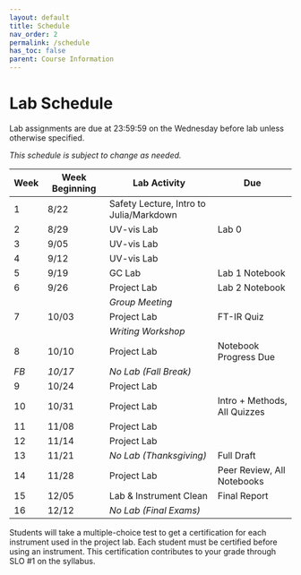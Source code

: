 ```yaml
---
layout: default
title: Schedule
nav_order: 2
permalink: /schedule
has_toc: false
parent: Course Information
---
```


# Lab Schedule

Lab assignments are due at 23:59:59 on the Wednesday before lab unless otherwise specified.

*This schedule is subject to change as needed.*

| Week | Week Beginning | Lab Activity                            | Due                          |
| ---- | -------------- | --------------------------------------- | ---------------------------- |
| 1    | 8/22           | Safety Lecture, Intro to Julia/Markdown |                              |
| 2    | 8/29           | UV-vis Lab                              | Lab 0                        |
| 3    | 9/05           | UV-vis Lab                              |                              |
| 4    | 9/12           | UV-vis Lab                              |                              |
| 5    | 9/19           | GC Lab                                  | Lab 1 Notebook               |
| 6    | 9/26           | Project Lab                             | Lab 2 Notebook               |
|      |                | *Group Meeting*                         |                              |
| 7    | 10/03          | Project Lab                             | FT-IR Quiz                   |
|      |                | *Writing Workshop*                      |                              |
| 8    | 10/10          | Project Lab                             | Notebook Progress Due        |
| *FB* | *10/17*        | *No Lab (Fall Break)*                   |                              |
| 9    | 10/24          | Project Lab                             |                              |
| 10   | 10/31          | Project Lab                             | Intro + Methods, All Quizzes |
| 11   | 11/08          | Project Lab                             |                              |
| 12   | 11/14          | Project Lab                             |                              |
| 13   | 11/21          | *No Lab (Thanksgiving)*                 | Full Draft                   |
| 14   | 11/28          | Project Lab                             | Peer Review, All Notebooks   | 
| 15   | 12/05          | Lab & Instrument Clean                  | Final Report                 |
| 16   | 12/12          | *No Lab (Final Exams)*                  |                              |

Students will take a multiple-choice test to get a certification for each instrument used in the project lab.  Each student must be certified before using an instrument.  This certification contributes to your grade through SLO #1 on the syllabus.
